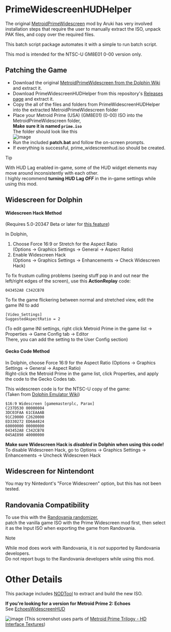 # PrimeWidescreenHUDHelper
The original [MetroidPrimeWidescreen](https://wiki.dolphin-emu.org/index.php?title=Metroid_Prime_(GC)#16:9_HUD_Mod) mod by Aruki has very involved installation steps that require the user to manually extract the ISO, unpack PAK files, and copy over the required files.  
  
This batch script package automates it with a simple to run batch script.  

This mod is intended for the NTSC-U GM8E01 0-00 version only.

## Patching the Game
- Download the original [MetroidPrimeWidescreen from the Dolphin Wiki](https://wiki.dolphin-emu.org/index.php?title=Metroid_Prime_(GC)#16:9_HUD_Mod) and extract it.
- Download PrimeWidescreenHUDHelper from this repository's [Releases page](https://github.com/Nystrata/PrimeWidescreenHUDHelper/releases) and extract it.
- Copy the all of the files and folders from PrimeWidescreenHUDHelper into the extracted MetroidPrimeWidescreen folder
- Place your Metroid Prime (USA) (GM8E01) (0-00) ISO into the MetroidPrimeWidescreen folder,  
  **Make sure it is named `prime.iso`**  
  The folder should look like this  
  ![image](https://github.com/Nystrata/PrimeWidescreenHUDHelper/assets/15365192/d0c6e632-7c24-4008-a36d-1e6f01b7dd91)  
- Run the included **patch.bat** and follow the on-screen prompts.
- If everything is successful, prime_widescreenhud.iso should be created.

> [!TIP]
> With HUD Lag enabled in-game, some of the HUD widget elements may move around inconsistently with each other.  
> I highly recommend **turning HUD Lag *OFF*** in the in-game settings while using this mod.

## Widescreen for Dolphin
#### Widescreen Hack Method    
(Requires 5.0-20347 Beta or later for [this feature](https://dolphin-emu.org/blog/2023/11/25/dolphin-progress-report-august-september-and-october-2023/#50-20097-and-50-20109-allow-widescreen-heuristic-to-be-modified-per-game-by-oatmealdome-and-billiard))  

In Dolphin, 
1. Choose Force 16:9 or Stretch for the Aspect Ratio  
   (Options -> Graphics Settings -> General -> Aspect Ratio)   
2. Enable Widescreen Hack  
   (Options -> Graphics Settings -> Enhancements -> Check Widescreen Hack)  

To fix frustum culling problems (seeing stuff pop in and out near the left/right edges of the screen), use this **ActionReplay** code:  
```
043452A8 C342CB78
```

To fix the game flickering between normal and stretched view, edit the game INI to add  
```
[Video_Settings]
SuggestedAspectRatio = 2
```
(To edit game INI settings, right click Metroid Prime in the game list -> Properties -> Game Config tab -> Editor  
There, you can add the setting to the User Config section)  

#### Gecko Code Method    
In Dolphin, choose Force 16:9 for the Aspect Ratio (Options -> Graphics Settings -> General -> Aspect Ratio)  
Right-click the Metroid Prime in the game list, click Properties, and apply the code to the Gecko Codes tab.  

This widescreen code is for the NTSC-U copy of the game:  
(Taken from [Dolphin Emulator Wiki](https://wiki.dolphin-emu.org/index.php?title=Metroid_Prime_(GC)#16:9_Aspect_Ratio_Fix))
```
$16:9 Widescreen [gamemasterplc, Parax]
C237D530 00000004
3DC03FAA 61CEAAAB
91C20000 C2620000
ED330272 ED6A4824
60000000 00000000
043452A8 C342CB78
045AE898 40000000
```
**Make sure Widescreen Hack is *disabled* in Dolphin when using this code!**  
To disable Widescreen Hack, go to Options -> Graphics Settings -> Enhancements -> Uncheck Widescreen Hack

## Widescreen for Nintendont
You may try Nintedont's "Force Widescreen" option, but this has not been tested.  

## Randovania Compatibility
To use this with the [Randovania randomizer](https://randovania.org/games/prime1/),  
patch the vanilla game ISO with the Prime Widescreen mod first, then select it as the Input ISO when exporting the game from Randovania.  

> [!NOTE]  
> While mod does work with Randovania, it is *not* supported by Randovania developers.  
> Do not report bugs to the Randovania developers while using this mod.

# Other Details
This package includes [NODTool](https://github.com/AxioDL/nod) to extract and build the new ISO.  

**If you're looking for a version for Metroid Prime 2: Echoes**  
See [EchoesWidescreenHUD](https://github.com/Nystrata/echoeswidescreenhud)

![image](https://github.com/Nystrata/PrimeWidescreenHUDHelper/assets/15365192/fc7bf6a1-5b32-4a13-9ccb-dbec6c737ba0)
(This screenshot uses parts of [Metroid Prime Trilogy - HD Interface Textures](https://forums.dolphin-emu.org/Thread-metroid-prime-trilogy-hd-interface-textures-v-1-7-may-01-2021))
